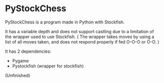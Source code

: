 # PyStockChess

PyStockChess is a program made in Python with Stockfish.

It has a variable depth and does not support castling due to a limitation of the wrapper used to use Stockfish.
( The wrapper takes moves by using a list of all moves taken, and does not respond properly if fed O-O-O or O-O. )

It has 2 dependencies:
* Pygame
* Pystockfish (wrapper for stockfish)

(Unfinished)

